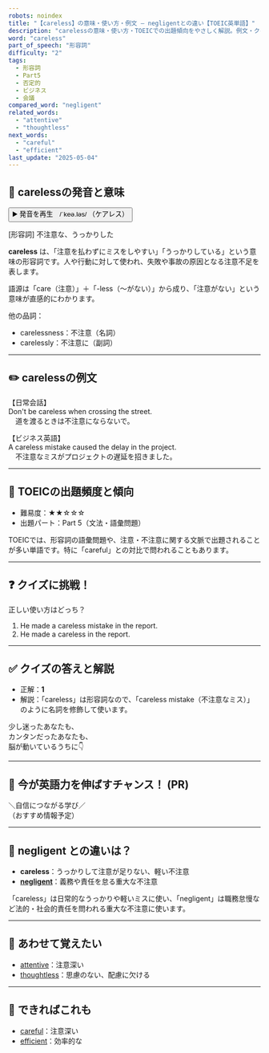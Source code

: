 ```yaml
---
robots: noindex
title: "【careless】の意味・使い方・例文 ― negligentとの違い【TOEIC英単語】"
description: "carelessの意味・使い方・TOEICでの出題傾向をやさしく解説。例文・クイズ付きでnegligentとの違いもわかりやすく学べます。"
word: "careless"
part_of_speech: "形容詞"
difficulty: "2"
tags:
  - 形容詞
  - Part5
  - 否定的
  - ビジネス
  - 会議
compared_word: "negligent"
related_words:
  - "attentive"
  - "thoughtless"
next_words:
  - "careful"
  - "efficient"
last_update: "2025-05-04"
---
```


## 🔰 carelessの発音と意味

<button class="play-audio" onclick="playTTS('careless')">
  <span class="play-audio-main">
    ▶️ 発音を再生　/ˈkeə.ləs/
  </span>
  <span class="play-audio-sub">
    （ケアレス）
  </span>
</button>

[形容詞] 不注意な、うっかりした

**careless** は、「注意を払わずにミスをしやすい」「うっかりしている」という意味の形容詞です。人や行動に対して使われ、失敗や事故の原因となる注意不足を表します。

語源は「care（注意）」＋「-less（～がない）」から成り、「注意がない」という意味が直感的にわかります。

他の品詞：  
- carelessness：不注意（名詞）
- carelessly：不注意に（副詞）

---

## ✏️ carelessの例文

【日常会話】  
Don't be careless when crossing the street.  
　道を渡るときは不注意にならないで。

【ビジネス英語】  
A careless mistake caused the delay in the project.  
　不注意なミスがプロジェクトの遅延を招きました。

---

## 🎯 TOEICの出題頻度と傾向

- 難易度：★★☆☆☆
- 出題パート：Part 5（文法・語彙問題）

TOEICでは、形容詞の語彙問題や、注意・不注意に関する文脈で出題されることが多い単語です。特に「careful」との対比で問われることもあります。

---

## ❓ クイズに挑戦！

正しい使い方はどっち？

1. He made a careless mistake in the report.  
2. He made a careless in the report.

---

## ✅ クイズの答えと解説

- 正解：**1**
- 解説：「careless」は形容詞なので、「careless mistake（不注意なミス）」のように名詞を修飾して使います。

少し迷ったあなたも、  
カンタンだったあなたも、  
脳が動いているうちに👇️

---

## 🚀 今が英語力を伸ばすチャンス！ (PR)

<div class="info-center">
＼自信につながる学び／<br>  
（おすすめ情報予定）
</div>

---

## 🤔  negligent との違いは？

- **careless**：うっかりして注意が足りない、軽い不注意
- **[negligent](/word/negligent)**：義務や責任を怠る重大な不注意

「careless」は日常的なうっかりや軽いミスに使い、「negligent」は職務怠慢など法的・社会的責任を問われる重大な不注意に使います。

---

## 🧩 あわせて覚えたい

- [attentive](/word/attentive)：注意深い
- [thoughtless](/word/thoughtless)：思慮のない、配慮に欠ける

---

## 📖 できればこれも

- [careful](/word/careful)：注意深い
- [efficient](/word/efficient)：効率的な

<!-- cvid: aid42_bid18 -->
